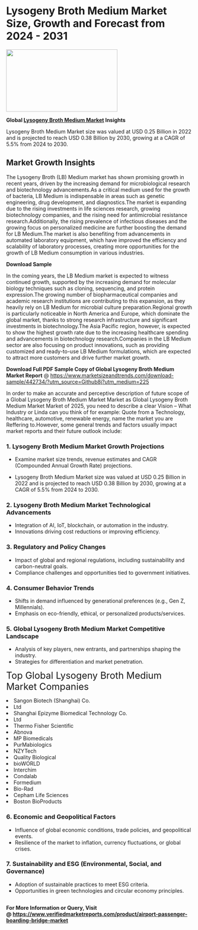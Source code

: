 <H1>Lysogeny Broth Medium Market Size, Growth and Forecast from 2024 - 2031</H1><img class="aligncenter size-medium wp-image-584254" src="https://thirdeyenews.in/wp-content/uploads/2024/09/Global-Market-Research-300x168.jpeg" alt="" width="300" height="168" /><p><strong>Global&nbsp;<a href="https://www.marketsizeandtrends.com/download-sample/442734/?utm_source=Github8j?utm_medium=225">Lysogeny Broth Medium Market</a> Insights</strong></p><p>Lysogeny Broth Medium Market size was valued at USD 0.25 Billion in 2022 and is projected to reach USD 0.38 Billion by 2030, growing at a CAGR of 5.5% from 2024 to 2030.</p><p><h2>Market Growth Insights</h2> <p>The Lysogeny Broth (LB) Medium market has shown promising growth in recent years, driven by the increasing demand for microbiological research and biotechnology advancements.As a critical medium used for the growth of bacteria, LB Medium is indispensable in areas such as genetic engineering, drug development, and diagnostics.The market is expanding due to the rising investments in life sciences research, growing biotechnology companies, and the rising need for antimicrobial resistance research.Additionally, the rising prevalence of infectious diseases and the growing focus on personalized medicine are further boosting the demand for LB Medium.The market is also benefiting from advancements in automated laboratory equipment, which have improved the efficiency and scalability of laboratory processes, creating more opportunities for the growth of LB Medium consumption in various industries.</p> <p><strong>Download Sample</strong></p> <p>In the coming years, the LB Medium market is expected to witness continued growth, supported by the increasing demand for molecular biology techniques such as cloning, sequencing, and protein expression.The growing number of biopharmaceutical companies and academic research institutions are contributing to this expansion, as they heavily rely on LB Medium for microbial culture preparation.Regional growth is particularly noticeable in North America and Europe, which dominate the global market, thanks to strong research infrastructure and significant investments in biotechnology.The Asia Pacific region, however, is expected to show the highest growth rate due to the increasing healthcare spending and advancements in biotechnology research.Companies in the LB Medium sector are also focusing on product innovations, such as providing customized and ready-to-use LB Medium formulations, which are expected to attract more customers and drive further market growth.</p> <p><span class=""><strong>Download Full PDF Sample Copy of Global Lysogeny Broth Medium Market Report</strong> @ <a href="https://www.marketsizeandtrends.com/download-sample/442734/?utm_source=Github8j?utm_medium=225" target="_blank">https://www.marketsizeandtrends.com/download-sample/442734/?utm_source=Github8j?utm_medium=225</a></span></p><p>In order to make an accurate and perceptive description of future scope of a Global&nbsp;Lysogeny Broth Medium Market Market as Global&nbsp;Lysogeny Broth Medium Market Market of 2025, you need to describe a clear Vision &ndash; What Industry or Linda can you think of for example: Quote from a Technology, healthcare, automotive, renewable energy, name the market you are Reffering to.However, some general trends and factors usually impact market reports and their future outlook include:</p><h3>1.&nbsp;<strong>Lysogeny Broth Medium Market Growth Projections</strong></h3><ul><li>Examine market size trends, revenue estimates and CAGR (Compounded Annual Growth Rate) projections.</li><li><p>Lysogeny Broth Medium Market size was valued at USD 0.25 Billion in 2022 and is projected to reach USD 0.38 Billion by 2030, growing at a CAGR of 5.5% from 2024 to 2030.</p></li></ul><h3>2.&nbsp;<strong>Lysogeny Broth Medium Market Technological Advancements</strong></h3><ul><li>Integration of AI, IoT, blockchain, or automation in the industry.</li><li>Innovations driving cost reductions or improving efficiency.</li></ul><h3>3.&nbsp;<strong>Regulatory and Policy Changes</strong></h3><ul><li>Impact of global and regional regulations, including sustainability and carbon-neutral goals.</li><li>Compliance challenges and opportunities tied to government initiatives.</li></ul><h3>4.&nbsp;<strong>Consumer Behavior Trends</strong></h3><ul><li>Shifts in demand influenced by generational preferences (e.g., Gen Z, Millennials).</li><li>Emphasis on eco-friendly, ethical, or personalized products/services.</li></ul><h3>5.&nbsp;<strong>Global Lysogeny Broth Medium Market Competitive Landscape</strong></h3><ul><li>Analysis of key players, new entrants, and partnerships shaping the industry.</li><li>Strategies for differentiation and market penetration.</li></ul><p data-pm-slice="1 1 []"><span style="color: inherit; font-family: inherit; font-size: 25px;">Top Global Lysogeny Broth Medium Market Companies</span></p><div class="" data-test-id=""><p><li>Sangon Biotech (Shanghai) Co.</li><li> Ltd</li><li> Shanghai Epizyme Biomedical Technology Co.</li><li> Ltd</li><li> Thermo Fisher Scientific</li><li> Abnova</li><li> MP Biomedicals</li><li> PurMabiologics</li><li> NZYTech</li><li> Quality Biological</li><li> bioWORLD</li><li> Interchim</li><li> Condalab</li><li> Formedium</li><li> Bio-Rad</li><li> Cepham Life Sciences</li><li> Boston BioProducts</li></p></div><h3>6.&nbsp;<strong>Economic and Geopolitical Factors</strong></h3><ul><li>Influence of global economic conditions, trade policies, and geopolitical events.</li><li>Resilience of the market to inflation, currency fluctuations, or global crises.</li></ul><h3>7.&nbsp;<strong>Sustainability and ESG (Environmental, Social, and Governance)</strong></h3><ul><li>Adoption of sustainable practices to meet ESG criteria.</li><li>Opportunities in green technologies and circular economy principles.</li></ul><h2><strong style="font-size: 14px;">For More Information or Query, Visit @&nbsp;</strong><a style="background-color: #ffffff; font-size: 14px;" href="https://www.marketsizeandtrends.com/report/lysogeny-broth-medium-market/" target="_blank">https://www.verifiedmarketreports.com/product/airport-passenger-boarding-bridge-market</a></h2>